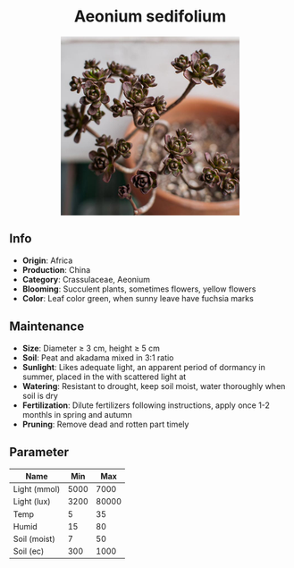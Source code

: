<h1 align='center'>Aeonium sedifolium</h1>
<p align="center">
    <img 
        align='center'
        width='320'
        src="../images/aeonium sedifolium.png" 
        alt='Aeonium sedifolium' />
</p>

## Info

 - **Origin**: Africa
 - **Production**: China
 - **Category**: Crassulaceae, Aeonium
 - **Blooming**: Succulent plants, sometimes flowers, yellow flowers
 - **Color**: Leaf color green, when sunny leave have fuchsia marks

## Maintenance

 - **Size**: Diameter ≥ 3 cm, height ≥ 5 cm
 - **Soil**: Peat and akadama mixed in 3:1 ratio
 - **Sunlight**: Likes adequate light, an apparent period of dormancy in summer, placed in the with scattered light at
 - **Watering**: Resistant to drought, keep soil moist, water thoroughly when soil is dry
 - **Fertilization**: Dilute fertilizers following instructions, apply once 1-2 monthls in spring and autumn
 - **Pruning**: Remove dead and rotten part timely

## Parameter

| Name         | Min  | Max   |
|--------------|------|-------|
| Light (mmol) | 5000 | 7000  |
| Light (lux)  | 3200 | 80000 |
| Temp         | 5    | 35    |
| Humid        | 15   | 80    |
| Soil (moist) | 7   | 50    |
| Soil (ec)    | 300  | 1000  |